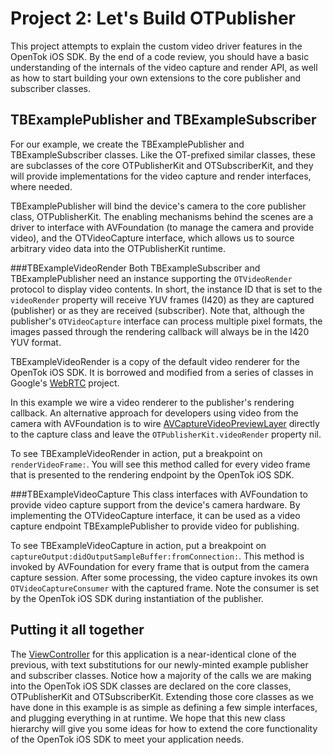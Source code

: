 Project 2: Let's Build OTPublisher
==================================

This project attempts to explain the custom video driver features in the
OpenTok iOS SDK. By the end of a code review, you should have a basic
understanding of the internals of the video capture and render API, as well as
how to start building your own extensions to the core publisher and subscriber
classes.


TBExamplePublisher and TBExampleSubscriber
------------------------------------------

For our example, we create the TBExamplePublisher and TBExampleSubscriber
classes. Like the OT-prefixed similar classes, these are subclasses of the
core OTPublisherKit and OTSubscriberKit, and they will provide implementations
for the video capture and render interfaces, where needed.

TBExamplePublisher will bind the device's camera to the core publisher class, 
OTPublisherKit. The enabling mechanisms behind the scenes are a driver to
interface with AVFoundation (to manage the camera and provide video), and the
OTVideoCapture interface, which allows us to source arbitrary video data into
the OTPublisherKit runtime.

###TBExampleVideoRender
Both TBExampleSubscriber and TBExamplePublisher need an instance supporting the
`OTVideoRender` protocol to display video contents. In short, the instance
ID that is set to the `videoRender` property will receive YUV frames (I420) as
they are captured (publisher) or as they are received (subscriber). Note that,
although the publisher's `OTVideoCapture` interface can process multiple pixel
formats, the images passed through the rendering callback will always be in the
I420 YUV format.

TBExampleVideoRender is a copy of the default video renderer for the OpenTok
iOS SDK. It is borrowed and modified from a series of classes in Google's
[WebRTC][1] project.

In this example we wire a video renderer to the publisher's rendering
callback. An alternative approach for developers using video from the camera
with AVFoundation is to wire [AVCaptureVideoPreviewLayer][2] directly to the 
capture class and leave the `OTPublisherKit.videoRender` property nil.

To see TBExampleVideoRender in action, put a breakpoint on `renderVideoFrame:`.
You will see this method called for every video frame that is presented to the
rendering endpoint by the OpenTok iOS SDK.

###TBExampleVideoCapture
This class interfaces with AVFoundation to provide video capture support from
the device's camera hardware. By implementing the OTVideoCapture interface, it
can be used as a video capture endpoint TBExamplePublisher to provide video for 
publishing.

To see TBExampleVideoCapture in action, put a breakpoint on 
`captureOutput:didOutputSampleBuffer:fromConnection:`. This method is invoked by
AVFoundation for every frame that is output from the camera capture session.
After some processing, the video capture invokes its own 
`OTVideoCaptureConsumer` with the captured frame. Note the consumer is set by
the OpenTok iOS SDK during instantiation of the publisher.


Putting it all together
-----------------------

The [ViewController](Lets-Build-OTPublisher/ViewController.m) for this 
application is a near-identical clone of the previous, with text substitutions
for our newly-minted example publisher and subscriber classes. Notice how a 
majority of the calls we are making into the OpenTok iOS SDK classes are declared
on the core classes, OTPublisherKit and OTSubscriberKit. Extending those core 
classes as we have done in this example is as simple as defining a few simple
interfaces, and plugging everything in at runtime. We hope that this new
class hierarchy will give you some ideas for how to extend the core 
functionality of the OpenTok iOS SDK to meet your application needs.


[1]: https://code.google.com/p/webrtc/source/browse/trunk/talk/app/webrtc/objc/
[2]: https://developer.apple.com/library/ios/documentation/AVFoundation/Reference/AVCaptureVideoPreviewLayer_Class/Reference/Reference.html
